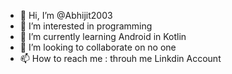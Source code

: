 - 👋 Hi, I’m @Abhijit2003
- 👀 I’m interested in programming
- 🌱 I’m currently learning Android in Kotlin
- 💞️ I’m looking to collaborate on no one
- 📫 How to reach me : throuh me Linkdin Account

<!---
Abhijit2003/Abhijit2003 is a ✨ special ✨ repository because its `README.md` (this file) appears on your GitHub profile.
You can click the Preview link to take a look at your changes.
--->
